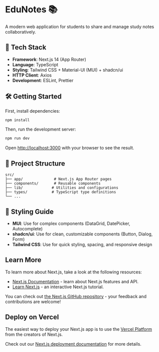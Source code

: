 # EduNotes 📚

A modern web application for students to share and manage study notes collaboratively.

## 🚀 Tech Stack

- **Framework**: Next.js 14 (App Router)
- **Language**: TypeScript
- **Styling**: Tailwind CSS + Material-UI (MUI) + shadcn/ui
- **HTTP Client**: Axios
- **Development**: ESLint, Prettier

## 🛠️ Getting Started

First, install dependencies:

```bash
npm install
```

Then, run the development server:

```bash
npm run dev
```

Open [http://localhost:3000](http://localhost:3000) with your browser to see the result.

## 📁 Project Structure

```
src/
├── app/              # Next.js App Router pages
├── components/       # Reusable components
├── lib/             # Utilities and configurations
├── types/           # TypeScript type definitions
└── ...
```

## 🎨 Styling Guide

- **MUI**: Use for complex components (DataGrid, DatePicker, Autocomplete)
- **shadcn/ui**: Use for clean, customizable components (Button, Dialog, Form)
- **Tailwind CSS**: Use for quick styling, spacing, and responsive design

## Learn More

To learn more about Next.js, take a look at the following resources:

- [Next.js Documentation](https://nextjs.org/docs) - learn about Next.js features and API.
- [Learn Next.js](https://nextjs.org/learn) - an interactive Next.js tutorial.

You can check out [the Next.js GitHub repository](https://github.com/vercel/next.js) - your feedback and contributions are welcome!

## Deploy on Vercel

The easiest way to deploy your Next.js app is to use the [Vercel Platform](https://vercel.com/new?utm_medium=default-template&filter=next.js&utm_source=create-next-app&utm_campaign=create-next-app-readme) from the creators of Next.js.

Check out our [Next.js deployment documentation](https://nextjs.org/docs/app/building-your-application/deploying) for more details.
